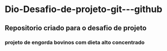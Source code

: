 # Dio-Desafio-de-projeto-git---github

## Repositorio criado para o desafio de projeto

### projeto de engorda bovinos com dieta alto concentrado

